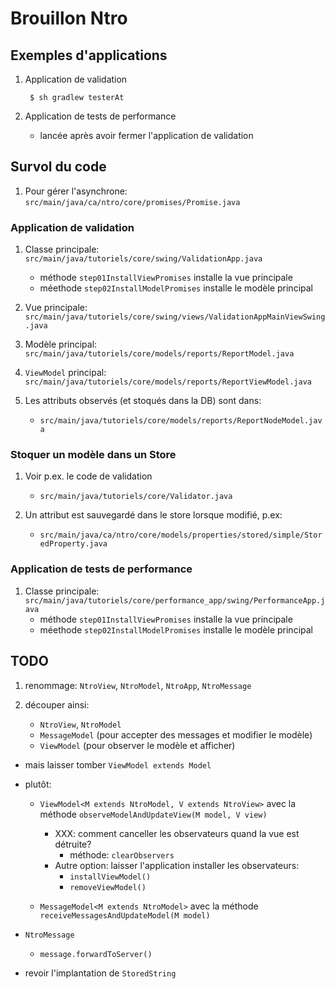 # Brouillon Ntro

## Exemples d'applications

1. Application de validation

        $ sh gradlew testerAt

1. Application de tests de performance

    * lancée après avoir fermer l'application de validation

## Survol du code

1. Pour gérer l'asynchrone: `src/main/java/ca/ntro/core/promises/Promise.java`

### Application de validation

1. Classe principale: `src/main/java/tutoriels/core/swing/ValidationApp.java`
    * méthode `step01InstallViewPromises` installe la vue principale
    * méethode `step02InstallModelPromises` installe le modèle principal

1. Vue principale: `src/main/java/tutoriels/core/swing/views/ValidationAppMainViewSwing.java`

1. Modèle principal: `src/main/java/tutoriels/core/models/reports/ReportModel.java`

1. `ViewModel` principal: `src/main/java/tutoriels/core/models/reports/ReportViewModel.java`

1. Les attributs observés (et stoqués dans la DB) sont dans:

    * `src/main/java/tutoriels/core/models/reports/ReportNodeModel.java`

### Stoquer un modèle dans un Store

1. Voir p.ex. le code de validation 

    * `src/main/java/tutoriels/core/Validator.java`

1. Un attribut est sauvegardé dans le store lorsque modifié, p.ex:

    * `src/main/java/ca/ntro/core/models/properties/stored/simple/StoredProperty.java`

### Application de tests de performance

1. Classe principale: `src/main/java/tutoriels/core/performance_app/swing/PerformanceApp.java`
    * méthode `step01InstallViewPromises` installe la vue principale
    * méethode `step02InstallModelPromises` installe le modèle principal

## TODO

1. renommage: `NtroView`, `NtroModel`, `NtroApp`, `NtroMessage`

1. découper ainsi:
    * `NtroView`, `NtroModel`
    * `MessageModel` (pour accepter des messages et modifier le modèle)
    * `ViewModel`  (pour observer le modèle et afficher)

* mais laisser tomber `ViewModel extends Model`

* plutôt:
    * `ViewModel<M extends NtroModel, V extends NtroView>` avec la méthode `observeModelAndUpdateView(M model, V view)`
        * XXX: comment canceller les observateurs quand la vue est détruite?
            * méthode: `clearObservers`
        * Autre option: laisser l'application installer les observateurs:
            * `installViewModel()`
            * `removeViewModel()`
                
    * `MessageModel<M extends NtroModel>` avec la méthode `receiveMessagesAndUpdateModel(M model)`


* `NtroMessage`
    * `message.forwardToServer()`

* revoir l'implantation de `StoredString`


